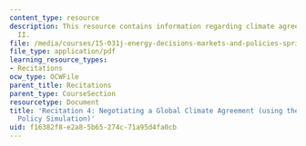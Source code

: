 ```yaml
---
content_type: resource
description: This resource contains information regarding climate agreement negotiations
  II.
file: /media/courses/15-031j-energy-decisions-markets-and-policies-spring-2012/f16382f8e2a85b65274c71a95d4fa0cb_MIT15_031JS12_rec4.pdf
file_type: application/pdf
learning_resource_types:
- Recitations
ocw_type: OCWFile
parent_title: Recitations
parent_type: CourseSection
resourcetype: Document
title: 'Recitation 4: Negotiating a Global Climate Agreement (using the C-Roads Climate
  Policy Simulation)'
uid: f16382f8-e2a8-5b65-274c-71a95d4fa0cb
---
```

